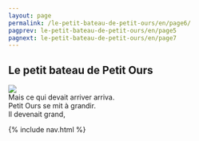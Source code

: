 ```yaml
---
layout: page
permalink: /le-petit-bateau-de-petit-ours/en/page6/
pagprev: le-petit-bateau-de-petit-ours/en/page5
pagnext: le-petit-bateau-de-petit-ours/en/page7
---
```


## Le petit bateau de Petit Ours

<img src="{{ site.baseurl }}/img/le-petit-bateau-de-petit-ours/page6.jpg"/>

<div class="childbook-text">
Mais ce qui devait arriver arriva.<br />
Petit Ours se mit à grandir.<br />
Il devenait grand,
</div>

{% include nav.html %}
